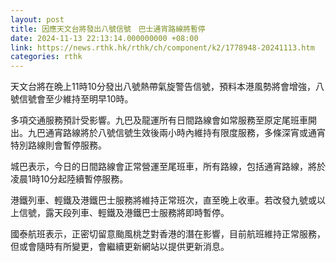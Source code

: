 ```yaml
---
layout: post
title: 因應天文台將發出八號信號　巴士通宵路線將暫停
date: 2024-11-13 22:13:14.000000000 +08:00
link: https://news.rthk.hk/rthk/ch/component/k2/1778948-20241113.htm
categories: rthk
---
```


天文台將在晩上11時10分發出八號熱帶氣旋警告信號，預料本港風勢將會增強，八號信號會至少維持至明早10時。

多項交通服務預計受影響。九巴及龍運所有日間路線會如常服務至原定尾班車開出。九巴通宵路線將於八號信號生效後兩小時內維持有限度服務，多條深宵或通宵特別路線則會暫停服務。

城巴表示，今日的日間路線會正常營運至尾班車，所有路線，包括通宵路線，將於凌晨1時10分起陸續暫停服務。

港鐵列車、輕鐵及港鐵巴士服務將維持正常班次，直至晚上收車。若改發九號或以上信號，露天段列車、輕鐵及港鐵巴士服務將即時暫停。

國泰航班表示，正密切留意颱風桃芝對香港的潛在影響，目前航班維持正常服務，但或會隨時有所變更，會繼續更新網站以提供更新消息。
